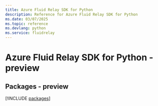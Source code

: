 ```yaml
---
title: Azure Fluid Relay SDK for Python
description: Reference for Azure Fluid Relay SDK for Python
ms.date: 03/07/2025
ms.topic: reference
ms.devlang: python
ms.service: fluidrelay
---
```

# Azure Fluid Relay SDK for Python - preview
## Packages - preview
[!INCLUDE [packages](fluid-relay-index.md)]